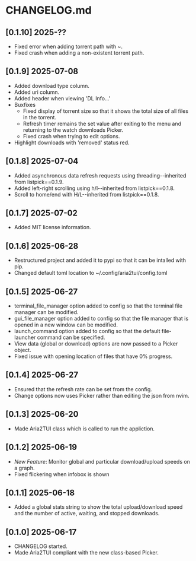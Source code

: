 # CHANGELOG.md
## [0.1.10] 2025-??
 - Fixed error when adding torrent path with ~.
 - Fixed crash when adding a non-existent torrent path.

## [0.1.9] 2025-07-08
 - Added download type column.
 - Added uri column.
 - Added header when viewing 'DL Info...'
 - Buxfixes
   - Fixed display of torrent size so that it shows the total size of all files in the torrent.
   - Refresh timer remains the set value after exiting to the menu and returning to the watch downloads Picker.
   - Fixed crash when trying to edit options.
 - Highlight downloads with 'removed' status red.

## [0.1.8] 2025-07-04
 - Added asynchronous data refresh requests using threading--inherited from listpick==0.1.9.
 - Added left-right scrolling using h/l--inherited from listpick==0.1.8.
 - Scroll to home/end with H/L--inherited from listpick==0.1.8.

## [0.1.7] 2025-07-02
 - Added MIT license information.

## [0.1.6] 2025-06-28
 - Restructured project and added it to pypi so that it can be intalled with pip. 
 - Changed default toml location to ~/.config/aria2tui/config.toml

## [0.1.5] 2025-06-27
 - terminal_file_manager option added to config so that the terminal file manager can be modified.
 - gui_file_manager option added to config so that the file manager that is opened in a new window can be modified.
 - launch_command option added to config so that the default file-launcher command can be specified.
 - View data (global or download) options are now passed to a Picker object.
 - Fixed issue with opening location of files that have 0% progress.
 
## [0.1.4] 2025-06-27
 - Ensured that the refresh rate can be set from the config.
 - Change options now uses Picker rather than editing the json from nvim.

## [0.1.3] 2025-06-20
 - Made Aria2TUI class which is called to run the appliction.

## [0.1.2] 2025-06-19
 - *New Feature*: Monitor global and particular download/upload speeds on a graph.
 - Fixed flickering when infobox is shown


## [0.1.1] 2025-06-18
 - Added a global stats string to show the total upload/download speed and the number of active, waiting, and stopped downloads.

## [0.1.0] 2025-06-17
 - CHANGELOG started.
 - Made Aria2TUI compliant with the new class-based Picker.
